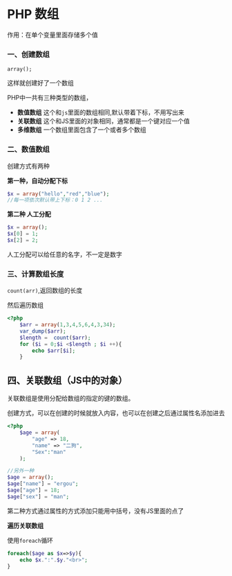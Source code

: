 # PHP 数组

作用：在单个变量里面存储多个值

### 一、创建数组

`array();`

这样就创建好了一个数组

PHP中一共有三种类型的数组，

+ **数值数组** 这个和`js`里面的数组相同,默认带着下标，不用写出来
+ **关联数组** 这个和JS里面的对象相同，通常都是一个键对应一个值
+ **多维数组**  一个数组里面包含了一个或者多个数组

### 二、数值数组

创建方式有两种

**第一种，自动分配下标**

```php
$x = array("hello","red","blue");
//每一项依次默认带上下标：0 1 2 ...
```

**第二种 人工分配**

```php
$x = array();
$x[0] = 1;
$x[2] = 2;
```

人工分配可以给任意的名字，不一定是数字



### 三、计算数组长度

`count(arr)`,返回数组的长度

然后遍历数组

```php
<?php
	$arr = array(1,3,4,5,6,4,3,34);
	var_dump($arr);
	$length =  count($arr);
    for ($i = 0;$i <$length ; $i ++){
        echo $arr[$i];
    }
```

## 四、关联数组（JS中的对象）

关联数组是使用分配给数组的指定的键的数组。

创建方式，可以在创建的时候就放入内容，也可以在创建之后通过属性名添加进去

```php
<?php
    $age = array(
		"age" => 18,
    	"name" => "二狗",
    	"Sex":"man"
	);

//另外一种
$age = array();
$age["name"] = "ergou";
$age["age"] = 18;
$age["sex"] = "man";
```

第二种方式通过属性的方式添加只能用中括号，没有JS里面的点了

**遍历关联数组**

使用`foreach`循环

```php
foreach($age as $x=>$y){
    echo $x.":".$y."<br>";
}
```



